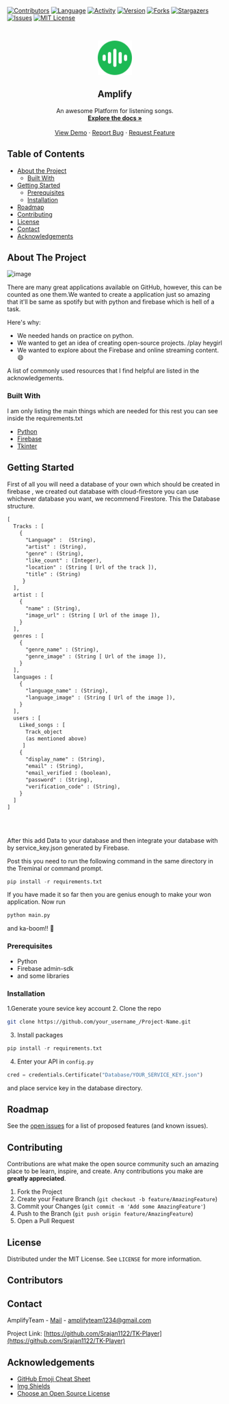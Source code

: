 <!--
*** Thanks for checking out this README Template. If you have a suggestion that would
*** make this better, please fork the repo and create a pull request or simply open
*** an issue with the tag "enhancement".
*** Thanks again! Now go create something AMAZING! :D
-->





<!-- PROJECT SHIELDS -->
<!--
*** I'm using markdown "reference style" links for readability.
*** Reference links are enclosed in brackets [ ] instead of parentheses ( ).
*** See the bottom of this document for the declaration of the reference variables
*** for contributors-url, forks-url, etc. This is an optional, concise syntax you may use.
*** https://www.markdownguide.org/basic-syntax/#reference-style-links
-->
[![Contributors][contributors-shield]][contributors-url]
[![Language][Language-shield]][Language-url]
[![Activity][activity-shield]][activity-url]
[![Version][version-shield]][version-url]
[![Forks][forks-shield]][forks-url]
[![Stargazers][stars-shield]][stars-url]
[![Issues][issues-shield]][issues-url]
[![MIT License][license-shield]][license-url]




<!-- PROJECT LOGO -->
<br />
<p align="center">
  <a href="https://github.com/othneildrew/Best-README-Template">
    <img src="images/app_64.png" alt="Logo" width="80" height="80">
  </a>

  <h2 align="center">Amplify</h2>

  <p align="center">
    An awesome Platform for listening songs.
    <br />
    <a href="https://github.com/othneildrew/Best-README-Template"><strong>Explore the docs »</strong></a>
    <br />
    <br />
    <a href="https://drive.google.com/file/d/1TG90kIOGDsKfBk17zwHMx9bT8tkDvgGx/view?usp=sharing">View Demo</a>
    ·
    <a href="https://github.com/Srajan1122/TK-Player/issues">Report Bug</a>
    ·
    <a href="https://github.com/Srajan1122/TK-Player/issues">Request Feature</a>
  </p>
</p>



<!-- TABLE OF CONTENTS -->
## Table of Contents

* [About the Project](#about-the-project)
  * [Built With](#built-with)
* [Getting Started](#getting-started)
  * [Prerequisites](#prerequisites)
  * [Installation](#installation)
* [Roadmap](#roadmap)
* [Contributing](#contributing)
* [License](#license)
* [Contact](#contact)
* [Acknowledgements](#acknowledgements)



<!-- ABOUT THE PROJECT -->
## About The Project

![image](https://user-images.githubusercontent.com/49261633/80867197-6e3f5b00-8cb0-11ea-8e62-b9ddb2ea6533.png)


There are many great applications available on GitHub, however, this can be counted as one them.We wanted to create a application just so amazing that it'll be same as spotify but with python and firebase which is hell of a task.

Here's why:
* We needed hands on practice on python.
* We wanted to get an idea of creating open-source projects. /play heygirl
* We wanted to explore about the Firebase and online streaming content. :smile:



A list of commonly used resources that I find helpful are listed in the acknowledgements.

### Built With

I am only listing the main things which are needed for this rest you can see inside the requirements.txt

* [Python](https://www.python.org/)
* [Firebase](https://console.firebase.google.com/u/0/)
* [Tkinter](https://docs.python.org/3/library/tkinter.html)



<!-- GETTING STARTED -->
## Getting Started

First of all you will need a database of your own which should be created in firebase , we created out database with cloud-firestore you can use whichever database you want, we recommend Firestore.
This the Database structure.
```
[
  Tracks : [
    {
      "Language" :  (String),
      "artist" : (String),
      "genre" : (String),
      "like_count" : (Integer),
      "location" : (String [ Url of the track ]),
      "title" : (String)
     }
  ],
  artist : [
    {
      "name" : (String),
      "image_url" : (String [ Url of the image ]),
    } 
  ],
  genres : [
    {
      "genre_name" : (String),
      "genre_image" : (String [ Url of the image ]),
    } 
  ],
  languages : [
    {
      "language_name" : (String),
      "language_image" : (String [ Url of the image ]),
    } 
  ],
  users : [
    Liked_songs : [
      Track_object
      (as mentioned above)
     ]
    {
      "display_name" : (String),
      "email" : (String),
      "email_verified : (boolean),
      "password" : (String),
      "verification_code" : (String),
    }
  ]
]




```
After this add Data to your database and then integrate your database with by service_key.json generated by Firebase.

Post this you need to run the following command in the same directory in the Treminal or command prompt.
```py
pip install -r requirements.txt
```
If you have made it so far then you are genius enough to make your won application.
Now run 
```py
python main.py 
```
and ka-boom!! :clap:


### Prerequisites


* Python
* Firebase admin-sdk 
* and some libraries

### Installation

1.Generate youre sevice key account 
2. Clone the repo
```sh
git clone https://github.com/your_username_/Project-Name.git
```
3. Install packages
```py
pip install -r requirements.txt
```
4. Enter your API in `config.py`
```py
cred = credentials.Certificate("Database/YOUR_SERVICE_KEY.json")
```
and place service key in the database directory.



<!-- ROADMAP -->
## Roadmap

See the [open issues](https://github.com/Srajan1122/TK-Player/issues) for a list of proposed features (and known issues).



<!-- CONTRIBUTING -->
## Contributing

Contributions are what make the open source community such an amazing place to be learn, inspire, and create. Any contributions you make are **greatly appreciated**.

1. Fork the Project
2. Create your Feature Branch (`git checkout -b feature/AmazingFeature`)
3. Commit your Changes (`git commit -m 'Add some AmazingFeature'`)
4. Push to the Branch (`git push origin feature/AmazingFeature`)
5. Open a Pull Request



<!-- LICENSE -->
## License

Distributed under the MIT License. See `LICENSE` for more information.

## Contributors



<!-- CONTACT -->
## Contact

AmplifyTeam - [Mail](amplifyteam1234@gmail.com) - amplifyteam1234@gmail.com

Project Link: [https://github.com/Srajan1122/TK-Player](https://github.com/Srajan1122/TK-Player)



<!-- ACKNOWLEDGEMENTS -->
## Acknowledgements
* [GitHub Emoji Cheat Sheet](https://www.webpagefx.com/tools/emoji-cheat-sheet)
* [Img Shields](https://shields.io)
* [Choose an Open Source License](https://choosealicense.com)






<!-- MARKDOWN LINKS & IMAGES -->
<!-- https://www.markdownguide.org/basic-syntax/#reference-style-links -->
[contributors-shield]: https://img.shields.io/github/contributors/Srajan1122/TK-Player
[contributors-url]: https://github.com/Srajan1122/TK-Player/graphs/contributors
[activity-shield]: https://img.shields.io/github/commit-activity/m/Srajan1122/Tk-Player
[activity-url]: https://github.com/Srajan1122/TK-Player/commits/master
[version-shield]: https://img.shields.io/github/v/tag/Srajan1122/Tk-Player
[version-url]: https://github.com/Srajan1122/TK-Player/releases
[language-shield]: https://img.shields.io/github/languages/top/Srajan1122/TK-Player
[language-url]: https://www.python.org/
[forks-shield]: https://img.shields.io/github/forks/Srajan1122/TK-Player
[forks-url]:https://github.com/Srajan1122/TK-Player/network/members
[stars-shield]: 	https://img.shields.io/github/stars/Srajan1122/TK-Player
[stars-url]: https://github.com/Srajan1122/TK-Player/stargazers
[issues-shield]: https://img.shields.io/github/issues/Srajan1122/TK-Player
[issues-url]: hhttps://github.com/Srajan1122/TK-Player/issues
[license-shield]: https://img.shields.io/github/license/Srajan1122/TK-Player
[license-url]: https://github.com/Srajan1122/TK-Player/blob/master/LICENSE

